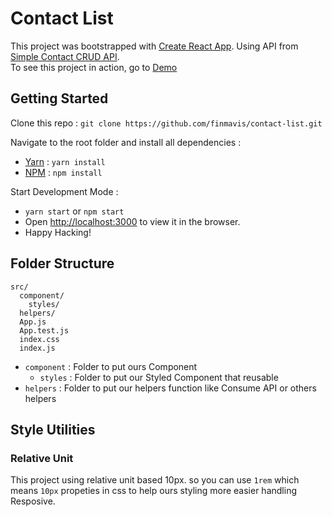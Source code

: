 # Contact List

This project was bootstrapped with [Create React App](https://github.com/facebook/create-react-app). Using API from [Simple Contact CRUD API](https://simple-contact-crud.herokuapp.com/documentation).<br>
To see this project in action, go to [Demo](https://finmavis.github.io/contact-list)

## Getting Started

Clone this repo : 
```git clone https://github.com/finmavis/contact-list.git```

Navigate to the root folder and install all dependencies :
- [Yarn](https://yarnpkg.com) : `yarn install`
- [NPM](https://yarnpkg.com) : `npm install`

Start Development Mode :
- `yarn start` or `npm start`
- Open [http://localhost:3000](http://localhost:3000) to view it in the browser.
- Happy Hacking!

## Folder Structure
```
src/
  component/
    styles/
  helpers/
  App.js
  App.test.js
  index.css
  index.js
```

- `component` : Folder to put ours Component
  - `styles` : Folder to put our Styled Component that reusable
- `helpers` : Folder to put our helpers function like Consume API or others helpers

## Style Utilities

### Relative Unit
This project using relative unit based 10px. so you can use `1rem` which means `10px` propeties in css to help ours styling more easier handling Resposive.